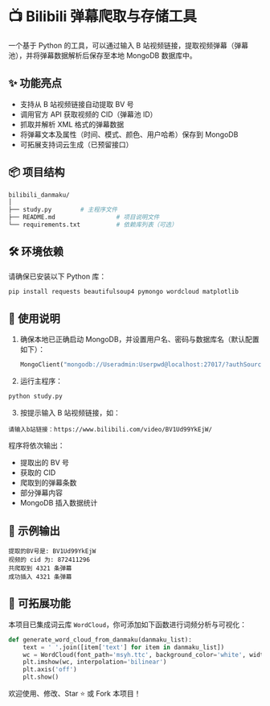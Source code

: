 
# 📺 Bilibili 弹幕爬取与存储工具

一个基于 Python 的工具，可以通过输入 B 站视频链接，提取视频弹幕（弹幕池），并将弹幕数据解析后保存至本地 MongoDB 数据库中。

## ✨ 功能亮点

- 支持从 B 站视频链接自动提取 BV 号
- 调用官方 API 获取视频的 CID（弹幕池 ID）
- 抓取并解析 XML 格式的弹幕数据
- 将弹幕文本及属性（时间、模式、颜色、用户哈希）保存到 MongoDB
- 可拓展支持词云生成（已预留接口）

## 📦 项目结构

```bash
bilibili_danmaku/
│
├── study.py        # 主程序文件
├── README.md                 # 项目说明文件
└── requirements.txt          # 依赖库列表（可选）
```

## 🛠️ 环境依赖

请确保已安装以下 Python 库：

```bash
pip install requests beautifulsoup4 pymongo wordcloud matplotlib
```

## 🧠 使用说明

1. 确保本地已正确启动 MongoDB，并设置用户名、密码与数据库名（默认配置如下）：
   ```python
   MongoClient("mongodb://Useradmin:Userpwd@localhost:27017/?authSource=admin")
   ```

2. 运行主程序：

```bash
python study.py
```

3. 按提示输入 B 站视频链接，如：

```
请输入b站链接：https://www.bilibili.com/video/BV1Ud99YkEjW/
```

程序将依次输出：

- 提取出的 BV 号
- 获取的 CID
- 爬取到的弹幕条数
- 部分弹幕内容
- MongoDB 插入数据统计

## 🧩 示例输出

```
提取的BV号是: BV1Ud99YkEjW
视频的 cid 为: 872411296
共爬取到 4321 条弹幕
成功插入 4321 条弹幕
```

## 📌 可拓展功能

本项目已集成词云库 `WordCloud`，你可添加如下函数进行词频分析与可视化：

```python
def generate_word_cloud_from_danmaku(danmaku_list):
    text = ' '.join([item['text'] for item in danmaku_list])
    wc = WordCloud(font_path='msyh.ttc', background_color='white', width=800, height=600).generate(text)
    plt.imshow(wc, interpolation='bilinear')
    plt.axis('off')
    plt.show()
```



欢迎使用、修改、Star ⭐️ 或 Fork 本项目！

